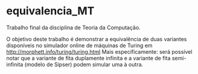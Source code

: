 # equivalencia_MT
Trabalho final da disciplina de Teoria da Computação.  

O objetivo deste trabalho é demonstrar a equivalência de duas variantes disponíveis no 
simulador online de máquinas de Turing em http://morphett.info/turing/turing.html
Mais especificamente: será possível notar que a variante de fita duplamente infinita e 
a variante de fita semi-infinita (modelo de Sipser) podem simular uma à outra.

